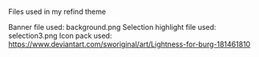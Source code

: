 Files used in my refind theme


Banner file used: background.png
Selection highlight file used: selection3.png
Icon pack used: https://www.deviantart.com/sworiginal/art/Lightness-for-burg-181461810
